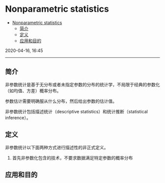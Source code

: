 # Nonparametric statistics

- [Nonparametric statistics](#nonparametric-statistics)
  - [简介](#简介)
  - [定义](#定义)
  - [应用和目的](#应用和目的)

2020-04-16, 16:45
***

## 简介

非参数统计是基于无分布或者未指定参数的分布的统计学，不局限于经典的参数化（如均值、方差）概率分布。

参数估计需要明确服从什么分布，然后给出参数的估计值。

非参数统计包括描述统计（descriptive statistics）和统计推断（statistical inference）。

## 定义

非参数统计以下面两种方式进行描述性的非正式定义。

1. 首先非参数化包含的技术，不要求数据满足特定参数的概率分布

## 应用和目的

